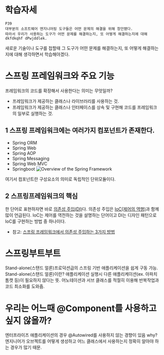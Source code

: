 # 학습자세

```
P39
대부분의 소프트웨어 엔지니어링 도구들은 어떤 문제의 해결을 위해 창안됐다.
따라서 우리가 사용하는 도구가 어떤 문제를 해결하는지, 또 어떻게 해결하는지에 대해 dkfdkqhf dPwjddlek.
```

새로운 기술이나 도구를 접할때 그 도구가 어떤 문제를 해결하는지, 또 어떻게 해결하는지에 대해 생각하면서 학습해야겠다.

# 스프링 프레임워크와 주요 기능
프레임워크의 코드를 확장해서 사용한다는 의미는 무엇일까?
- 프레임워크가 제공하는 클래스나 라이브러리를 사용하는 것.
- 프레임워크가 제공하는 클래스나 인터페이스를 상속 및 구현해 코드를 프레임워크의 일부로 실행하는 것.

## 1 스프링 프레임워크에는 여러가지 컴포넌트가 존재한다.
- Spring ORM
- Spring Web
- Spring AOP
- Spring Messaging
- Spring Web MVC
- Springboot
![Overview of the Spring Framework](https://docs.spring.io/spring-framework/docs/4.0.x/spring-framework-reference/html/images/spring-overview.png)

여기서 컴포넌트란 구성요소의 의미로 독립적인 단위모듈이다.

## 2 스프링프레임워크의 핵심
한 단어로 표현하자면 바로 [의존성 주입(DI)](https://sowon-dev.github.io/2020/10/03/201003spring-1/#%EC%9D%98%EC%A1%B4%EC%84%B1-%EC%A3%BC%EC%9E%85-DI-Dependency-Injection)다.
의존성 주입은 [IoC(제어의 역행)](https://sowon-dev.github.io/2020/10/03/201003spring-1/#%EC%A0%9C%EC%96%B4%EC%9D%98-%EC%97%AD%ED%96%89-IoC-Inversion-of-Control)과 함께 많이 언급된다.
IoC는 제어를 역전하는 것을 설명하는 단어이고 DI는 디자인 패턴으로 IoC를 구현하는 방법 중 하나이다.
- 참고: [스프링 프레임워크에서 의존성 주입하는 3가지 방법](https://sowon-dev.github.io/2020/10/03/201003spring-1/#%EC%9D%98%EC%A1%B4%EC%84%B1-%EC%A3%BC%EC%9E%85-3%EA%B0%80%EC%A7%80-%EB%B0%A9%EB%B2%95)

# 스프링부트부트
Stand-alone(스탠드 얼론)프로덕션급의 스프링 기반 애플리케이션을 쉽게 구동 가능.
Stand-alone(스탠드 얼론)이란? 애플리케이션 실행시 다른 애플리케이션(ex. 아파치 톰캣 등)이 필요하지 않다는 뜻.
어노테이션과 서브 클래스를 적절히 이용해 반복작업과 코드 최소화를 도와줌.

# 우리는 어느때 @Component를 사용하고 싶지 않을까?
엔터프라이즈 애플리케이션의 경우 @Autowired를 사용하지 않는 경향이 있음 why? 엔지니어가 오브젝트를 어떻게 생성하고 어느 클래스에서 사용하는지 정확히 알아야 하는 경우가 많기 때문.
